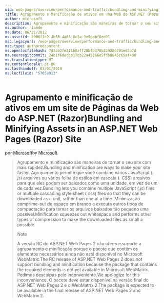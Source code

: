 ```yaml
---
uid: web-pages/overview/performance-and-traffic/bundling-and-minifying-assets-in-an-aspnet-web-pages-razor-site
title: Agrupamento e Minificação de ativos em uma Web do ASP.NET (Razor) sites de páginas | Microsoft Docs
author: microsoft
description: Agrupamento e minificação são maneiras de tornar o seu site com mais rapidez. Agrupamento permite que você combine vários arquivos JavaScript (. js) ou vários folha estilos em cascata (...
ms.author: riande
ms.date: 06/21/2012
ms.assetid: 8906f1e9-4b66-4a03-8e8a-9e9debf8ed91
msc.legacyurl: /web-pages/overview/performance-and-traffic/bundling-and-minifying-assets-in-an-aspnet-web-pages-razor-site
msc.type: authoredcontent
ms.openlocfilehash: 7d2cb2fe311b8aff20bfb378b329286701ed5b7d
ms.sourcegitcommit: 24b1f6decbb17bb22a45166e5fdb0845c65af498
ms.translationtype: MT
ms.contentlocale: pt-BR
ms.lasthandoff: 03/01/2019
ms.locfileid: "57059913"
---
```

<a name="bundling-and-minifying-assets-in-an-aspnet-web-pages-razor-site"></a><span data-ttu-id="4f72a-104">Agrupamento e minificação de ativos em um site de Páginas da Web do ASP.NET (Razor)</span><span class="sxs-lookup"><span data-stu-id="4f72a-104">Bundling and Minifying Assets in an ASP.NET Web Pages (Razor) Site</span></span>
====================
<span data-ttu-id="4f72a-105">por [Microsoft](https://github.com/microsoft)</span><span class="sxs-lookup"><span data-stu-id="4f72a-105">by [Microsoft](https://github.com/microsoft)</span></span>

> <span data-ttu-id="4f72a-106">Agrupamento e minificação são maneiras de tornar o seu site com mais rapidez.</span><span class="sxs-lookup"><span data-stu-id="4f72a-106">Bundling and minification are ways to make your site faster.</span></span> <span data-ttu-id="4f72a-107">Agrupamento permite que você combine vários JavaScript (*. js*) arquivos ou vários folha de estilos em cascata (*. CSS*) arquivos para que eles podem ser baixados como uma unidade, em vez de um de cada vez.</span><span class="sxs-lookup"><span data-stu-id="4f72a-107">Bundling lets you combine multiple JavaScript (*.js*) files or multiple cascading style sheet (*.css*) files so that they can be downloaded as a unit, rather than one at a time.</span></span> <span data-ttu-id="4f72a-108">Minimização comprime-out de espaço em branco e executa outros tipos de compactação para tornar os arquivos baixados tão pequeno uma possível.</span><span class="sxs-lookup"><span data-stu-id="4f72a-108">Minification squeezes out whitespace and performs other types of compression to make the downloaded files as small a possible.</span></span>
> 
> > [!NOTE]
> > <span data-ttu-id="4f72a-109">A versão RC do ASP.NET Web Pages 2 não oferece suporte a agrupamento e minificação porque o pacote que contém os elementos necessários ainda não está disponível no Microsoft WebMatrix.</span><span class="sxs-lookup"><span data-stu-id="4f72a-109">The RC release of ASP.NET Web Pages 2 does not support bundling and minification because the package that contains the required elements is not yet available in Microsoft WebMatrix.</span></span> <span data-ttu-id="4f72a-110">Pedimos desculpas pelo inconveniente.</span><span class="sxs-lookup"><span data-stu-id="4f72a-110">We apologize for this inconvenience.</span></span> <span data-ttu-id="4f72a-111">O pacote deve estar disponível na versão final do ASP.NET Web Pages 2 e o WebMatrix 2.</span><span class="sxs-lookup"><span data-stu-id="4f72a-111">The package is expected to be available in the final release of ASP.NET Web Pages 2 and WebMatrix 2.</span></span>

